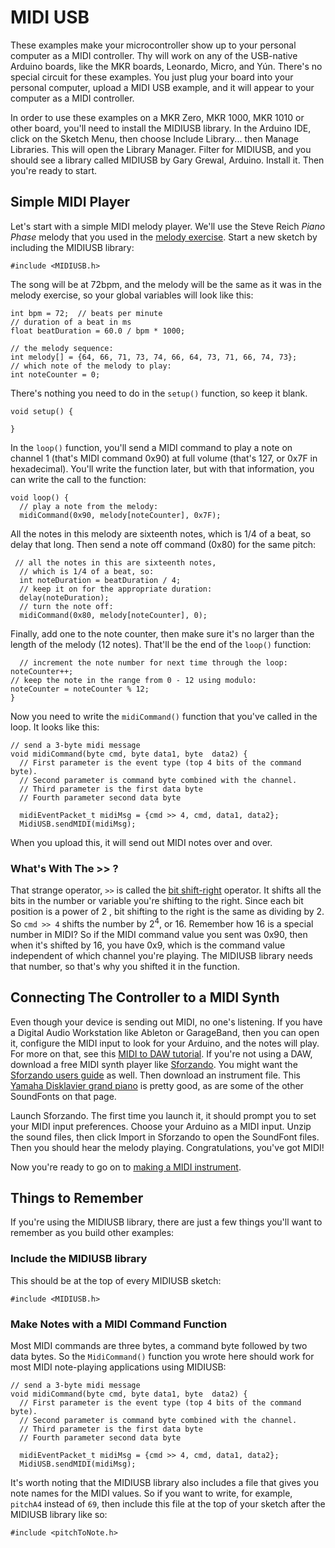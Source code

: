 # MIDI USB

These examples make your microcontroller show up to your personal computer as a MIDI controller. Thy will work on any of the USB-native Arduino boards, like the  MKR boards, Leonardo, Micro, and Yún. There's no special circuit for these examples. You just plug your board into your personal computer, upload a MIDI USB example, and it will appear to your computer as a MIDI controller.

In order to use these examples on a MKR Zero, MKR 1000, MKR 1010 or other board, you'll need to install the MIDIUSB library. In the Arduino IDE, click on the Sketch Menu, then choose Include Library... then Manage Libraries. This will open the Library Manager. Filter for MIDIUSB, and you should see a library called MIDIUSB by Gary Grewal, Arduino. Install it. Then you're ready to start.

## Simple MIDI Player

Let's start with a simple MIDI melody player. We'll use the Steve Reich *Piano Phase* melody that you used in the [melody exercise](melody.md).  Start a new sketch by including the MIDIUSB library:

````
#include <MIDIUSB.h>
````

The song will be at 72bpm, and the melody will be the same as it was in the melody exercise, so your global variables will look like this:

````
int bpm = 72;  // beats per minute
// duration of a beat in ms
float beatDuration = 60.0 / bpm * 1000;

// the melody sequence:
int melody[] = {64, 66, 71, 73, 74, 66, 64, 73, 71, 66, 74, 73};
// which note of the melody to play:
int noteCounter = 0;
````

There's nothing you need to do in the `setup()` function, so keep it blank. 

````
void setup() {

}
````

In the `loop()` function, you'll send a MIDI command to play a note on channel 1 (that's MIDI command 0x90) at full volume (that's 127, or 0x7F in hexadecimal). You'll write the function later, but with that information, you can write the call to the function:

````
void loop() {
  // play a note from the melody:
  midiCommand(0x90, melody[noteCounter], 0x7F);
````
All the notes in this melody are sixteenth notes, which is 1/4 of a beat, so delay that long. Then send a note off command (0x80) for the same pitch:

````
 // all the notes in this are sixteenth notes,
  // which is 1/4 of a beat, so:
  int noteDuration = beatDuration / 4;
  // keep it on for the appropriate duration:
  delay(noteDuration);
  // turn the note off:
  midiCommand(0x80, melody[noteCounter], 0);
  ````

  Finally, add one to the note counter, then make sure it's no larger than the length of the melody (12 notes). That'll be the end of the `loop()` function:

  ````
    // increment the note number for next time through the loop:
  noteCounter++;
  // keep the note in the range from 0 - 12 using modulo:
  noteCounter = noteCounter % 12;
}
````

Now you need to write the `midiCommand()` function that you've called in the loop. It looks like this:

````
// send a 3-byte midi message
void midiCommand(byte cmd, byte data1, byte  data2) {
  // First parameter is the event type (top 4 bits of the command byte).
  // Second parameter is command byte combined with the channel.
  // Third parameter is the first data byte
  // Fourth parameter second data byte

  midiEventPacket_t midiMsg = {cmd >> 4, cmd, data1, data2};
  MidiUSB.sendMIDI(midiMsg);
````

When you upload this, it will send out MIDI notes over and over. 

### What's With The >> ?
That strange operator, `>>` is called the [bit shift-right](https://www.arduino.cc/reference/en/language/structure/bitwise-operators/bitshiftright/) operator. It shifts all the bits in the number or variable you're shifting to the right. Since each bit position is a power of 2 , bit shifting to the right is the same as dividing by 2. So `cmd >> 4` shifts the number by 2<sup>4</sup>, or 16. Remember how 16 is a special number in MIDI? So if the MIDI command value you sent was 0x90, then when it's shifted by 16, you have 0x9, which is the command value independent of which channel you're playing. The MIDIUSB library needs that number, so that's why you shifted it in the function.

## Connecting The Controller to a MIDI Synth

Even though your device is sending out MIDI, no one's listening. If you have a Digital Audio Workstation like Ableton or GarageBand, then you can open it, configure the MIDI input to look for your Arduino, and the notes will play. For more on that, see this [MIDI to DAW tutorial](https://itp.nyu.edu/physcomp/labs/labs-serial-communication/lab-arduino-to-daw/). If you're not using a DAW, download a free MIDI synth player like [Sforzando](https://www.plogue.com/products/sforzando.html). You might want the [Sforzando users guide](https://s3.amazonaws.com/sforzando/sforzando_guide.pdf) as well. Then download an instrument file. This [Yamaha Disklavier grand piano](http://freepats.zenvoid.org/Piano/acoustic-grand-piano.html) is pretty good, as are some of the other SoundFonts on that page. 

Launch Sforzando. The first time you launch it, it should prompt you to set your MIDI input preferences. Choose your Arduino as a MIDI input. Unzip the sound files, then click Import in Sforzando to open the SoundFont files.  Then you should hear the melody playing. Congratulations, you've got MIDI!

Now you're ready to go on to [making a MIDI instrument](midi-instrument.md).

## Things to Remember

If you're using the MIDIUSB library, there are just a few things you'll want to remember as you build other examples:

### Include the MIDIUSB library

This should be at the top of every MIDIUSB sketch:

````
#include <MIDIUSB.h>
````

### Make Notes with a MIDI Command Function

Most MIDI commands are three bytes, a command byte followed by two data bytes. So the `MidiCommand()` function you wrote here should work for most MIDI note-playing applications using MIDIUSB:


````
// send a 3-byte midi message
void midiCommand(byte cmd, byte data1, byte  data2) {
  // First parameter is the event type (top 4 bits of the command byte).
  // Second parameter is command byte combined with the channel.
  // Third parameter is the first data byte
  // Fourth parameter second data byte

  midiEventPacket_t midiMsg = {cmd >> 4, cmd, data1, data2};
  MidiUSB.sendMIDI(midiMsg);
````

It's worth noting that the MIDIUSB library also includes a file that gives you note names for the MIDI values. So if you want to write, for example, `pitchA4` instead of `69`, then include this file at the top of your sketch after the MIDIUSB library like so:

````
#include <pitchToNote.h>
````